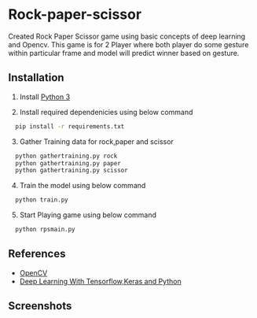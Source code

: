 
# Rock-paper-scissor

Created Rock Paper Scissor game using basic concepts of deep learning and Opencv.
This game is for 2 Player where both player do some gesture within particular frame and model will predict winner based on gesture.

## Installation
 
1. Install [Python 3](https://www.python.org/downloads/)

2. Install required dependenicies using below command

```bash
  pip install -r requirements.txt
```
3. Gather Training data for rock,paper and scissor

```bash
  python gathertraining.py rock
  python gathertraining.py paper
  python gathertraining.py scissor
```
4. Train the model using below command
```bash
  python train.py
```
5. Start Playing game using below command
```bash
  python rpsmain.py
```

## References

- [OpenCV](https://www.youtube.com/playlist?list=PLS1QulWo1RIa7D1O6skqDQ-JZ1GGHKK-K)
- [Deep Learning With Tensorflow,Keras and Python](https://www.youtube.com/playlist?list=PLeo1K3hjS3uu7CxAacxVndI4bE_o3BDtO)




## Screenshots
